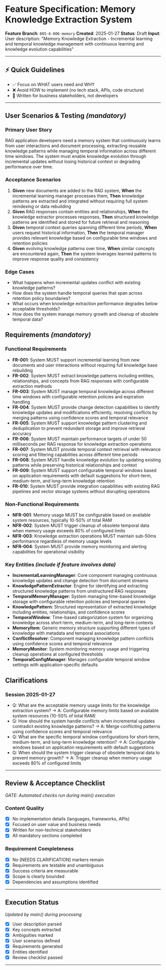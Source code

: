 # Feature Specification: Memory Knowledge Extraction System

**Feature Branch**: `005-6-006-memory`
**Created**: 2025-01-27
**Status**: Draft
**Input**: User description: "Memory Knowledge Extraction - Incremental learning and temporal knowledge management with continuous learning and knowledge evolution capabilities"

---

## ⚡ Quick Guidelines
- ✅ Focus on WHAT users need and WHY
- ❌ Avoid HOW to implement (no tech stack, APIs, code structure)
- 👥 Written for business stakeholders, not developers

---

## User Scenarios & Testing *(mandatory)*

### Primary User Story
RAG application developers need a memory system that continuously learns from user interactions and document processing, extracting reusable knowledge patterns while managing temporal information across different time windows. The system must enable knowledge evolution through incremental updates without losing historical context or degrading performance over time.

### Acceptance Scenarios
1. **Given** new documents are added to the RAG system, **When** the incremental learning manager processes them, **Then** knowledge patterns are extracted and integrated without requiring full system reindexing or data rebuilding
2. **Given** RAG responses contain entities and relationships, **When** the knowledge extractor processes responses, **Then** structured knowledge patterns are identified and stored for future retrieval and reasoning
3. **Given** temporal context queries spanning different time periods, **When** users request historical information, **Then** the temporal manager provides relevant knowledge based on configurable time windows and retention policies
4. **Given** evolving knowledge patterns over time, **When** similar concepts are encountered again, **Then** the system leverages learned patterns to improve response quality and consistency

### Edge Cases
- What happens when incremental updates conflict with existing knowledge patterns?
- How does the system handle temporal queries that span across retention policy boundaries?
- What occurs when knowledge extraction performance degrades below acceptable thresholds?
- How does the system manage memory growth and cleanup of obsolete temporal data?

## Requirements *(mandatory)*

### Functional Requirements
- **FR-001**: System MUST support incremental learning from new documents and user interactions without requiring full knowledge base rebuilding
- **FR-002**: System MUST extract knowledge patterns including entities, relationships, and concepts from RAG responses with configurable extraction methods
- **FR-003**: System MUST manage temporal knowledge across different time windows with configurable retention policies and expiration handling
- **FR-004**: System MUST provide change detection capabilities to identify knowledge updates and modifications efficiently, resolving conflicts by merging patterns using confidence scores and temporal relevance
- **FR-005**: System MUST support knowledge pattern clustering and deduplication to prevent redundant storage and improve retrieval accuracy
- **FR-006**: System MUST maintain performance targets of under 50 milliseconds per RAG response for knowledge extraction operations
- **FR-007**: System MUST provide temporal context retrieval with relevance scoring and filtering capabilities across different time periods
- **FR-008**: System MUST handle knowledge evolution by updating existing patterns while preserving historical relationships and context
- **FR-009**: System MUST support configurable temporal windows based on application requirements with default suggestions for short-term, medium-term, and long-term knowledge retention
- **FR-010**: System MUST provide integration capabilities with existing RAG pipelines and vector storage systems without disrupting operations

### Non-Functional Requirements
- **NFR-001**: Memory usage MUST be configurable based on available system resources, typically 10-50% of total RAM
- **NFR-002**: System MUST trigger cleanup of obsolete temporal data when memory usage exceeds 80% of configured limits
- **NFR-003**: Knowledge extraction operations MUST maintain sub-50ms performance regardless of memory usage levels
- **NFR-004**: System MUST provide memory monitoring and alerting capabilities for operational visibility

### Key Entities *(include if feature involves data)*
- **IncrementalLearningManager**: Core component managing continuous knowledge updates and change detection from document streams
- **KnowledgePatternExtractor**: Engine for identifying and extracting structured knowledge patterns from unstructured RAG responses
- **TemporalMemoryManager**: System managing time-based knowledge storage with configurable retention policies and temporal queries
- **KnowledgePattern**: Structured representation of extracted knowledge including entities, relationships, and confidence scores
- **TemporalWindow**: Time-based categorization system for organizing knowledge across short-term, medium-term, and long-term contexts
- **MemoryItem**: Generic memory structure supporting different types of knowledge with metadata and temporal associations
- **ConflictResolver**: Component managing knowledge pattern conflicts using confidence scores and temporal relevance
- **MemoryMonitor**: System monitoring memory usage and triggering cleanup operations at configured thresholds
- **TemporalConfigManager**: Manages configurable temporal window settings with application-specific defaults

## Clarifications

### Session 2025-01-27
- Q: What are the acceptable memory usage limits for the knowledge extraction system? → A: Configurable memory limits based on available system resources (10-50% of total RAM)
- Q: How should the system handle conflicts when incremental updates contradict existing knowledge patterns? → A: Merge conflicting patterns using confidence scores and temporal relevance
- Q: What are the specific temporal window configurations for short-term, medium-term, and long-term knowledge retention? → A: Configurable windows based on application requirements with default suggestions
- Q: When should the system trigger cleanup of obsolete temporal data to prevent memory growth? → A: Trigger cleanup when memory usage exceeds 80% of configured limits

---

## Review & Acceptance Checklist
*GATE: Automated checks run during main() execution*

### Content Quality
- [x] No implementation details (languages, frameworks, APIs)
- [x] Focused on user value and business needs
- [x] Written for non-technical stakeholders
- [x] All mandatory sections completed

### Requirement Completeness
- [x] No [NEEDS CLARIFICATION] markers remain
- [x] Requirements are testable and unambiguous
- [x] Success criteria are measurable
- [x] Scope is clearly bounded
- [x] Dependencies and assumptions identified

---

## Execution Status
*Updated by main() during processing*

- [x] User description parsed
- [x] Key concepts extracted
- [x] Ambiguities marked
- [x] User scenarios defined
- [x] Requirements generated
- [x] Entities identified
- [x] Review checklist passed

---